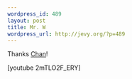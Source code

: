 ```yaml
--- 
wordpress_id: 489
layout: post
title: Mr. W
wordpress_url: http://jevy.org/?p=489
---
```

Thanks <a href="http://happybew.com/">Chan</a>!

[youtube 2mTLO2F_ERY]

